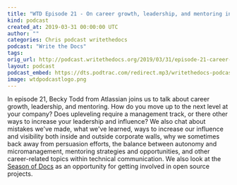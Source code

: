 ```yaml
---
title: "WTD Episode 21 - On career growth, leadership, and mentoring in tech writing, with Becky Todd"
kind: podcast
created_at: 2019-03-31 00:00:00 UTC
author: ""
categories: Chris podcast writethedocs
podcast: "Write the Docs"
tags: 
orig_url: http://podcast.writethedocs.org/2019/03/31/episode-21-career-growth-leadership-mentoring-technical-writing/
layout: podcast
podcast_embed: https://dts.podtrac.com/redirect.mp3/writethedocs-podcast.s3-us-west-2.amazonaws.com/wtd_episode_21_career_growth.mp3
image: wtdpodcastlogo.png
---
```

In episode 21, Becky Todd from Atlassian joins us to talk about career growth, leadership, and mentoring. How do you move up to the next level at your company? Does upleveling require a management track, or there other ways to increase your leadership and influence? We also chat about mistakes we've made, what we've learned, ways to increase our influence and visibility both inside and outside corporate walls, why we sometimes back away from persuasion efforts, the balance between autonomy and micromanagement, mentoring strategies and opportunities, and other career-related topics within technical communication. We also look at the [Season of Docs](https://developers.google.com/season-of-docs/) as an opportunity for getting involved in open source projects.